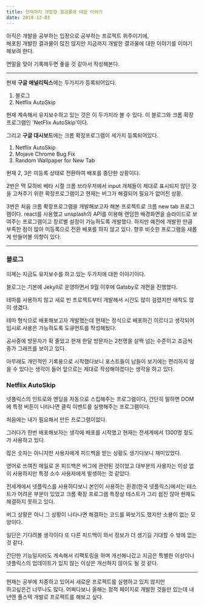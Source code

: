 ```yaml
---
title: 현재까지 개발한 결과물에 대한 이야기
date: 2018-12-03
---
```


아직은 개발을 공부하는 입장으로 공부하는 프로젝트 위주이기에,  
배포된 개발한 결과물이 많진 않지만 지금까지 개발한 결과물에 대한 이야기를 이야기 해보려 한다.

연말을 맞아 기록해두면 좋을 것 같아서 작성해본다.

---

현재 **구글 애널리틱스**에는 두가지가 등록되어있다.

1. 블로그
2. Netflix AutoSkip

현재 계속해서 유지보수하고 있는 것은 이 두가지라 볼 수 있다.
이 블로그와 크롬 확장프로그램인 'NetFlix AutoSkip'이다.

그리고 **구글 대시보드**에는 크롬 확장프로그램이 세가지 등록되어있다.

1. Netflix AutoSkip
2. Mojave Chrome Bug Fix
3. Random Wallpaper for New Tab

현재 2, 3은 미등록 상태로 전환하여 배포를 중단한 상황이다.

2번은 맥 모하비 베타 시절 크롬 브라우저에서 input 개체들이 제대로 표시되지 않던 것을 고쳐주기 위한 확장프로그램이고 현재는 버그가 해결되어 필요가 없어진 상황.

3번은 처음 크롬 확장프로그램을 개발해보고자 해본 프로젝트로 크롬 new tab 프로그램이다. react를 사용했고 unsplash의 API를 이용해 랜덤한 배경화면을 슬라이드로 보여주는 프로그램이고 장르별 설정이 가능하도록 개발했다. 하지만 예전에 개발한 만큼 부족한 점이 많아 미등록으로 전환 배포를 하지 않고 있다. 향후 비슷한 프로그램을 새롭게 만들어볼 의향이 있다.

---

### 블로그

이제는 지금도 유지보수를 하고 있는 두가지에 대한 이야기이다.

블로그는 기본에 Jekyll로 운영하면서 9월 이후에 Gatsby로 개편을 진행했다.

테마를 사용하지 않고 새로 빈 프로젝트부터 개발해서 시간도 많이 걸렸지만 애착도 많이 생겼다.

테마 형식으로 배포해보고자 개발했는데 현재는 정식으로 배포하긴 이르다고 생각되어 임시로 사용은 가능하도록 도큐먼트를 작성해뒀다.

공사중에 방문자가 확 줄었고 현재 한달 방문자는 2천명을 살짝 넘는 수준이고 조금씩 증가 그래프를 보이고 있다.

아무래도 개인적인 기록용으로 시작했다보니 포스트들이 남들이 보기에는 편리하지 않을 수 있다는 생각이 들어 앞으로는 제대로 작성해야겠다는 생각을 하고 있다.

### Netflix AutoSkip

넷플릭스의 인트로와 엔딩을 자동으로 스킵해주는 프로그램이다, 간단히 말하면 DOM에 특정 버튼이 나타나면 클릭 이벤트를 실행해주는 프로그램이다.

처음에는 내가 필요해서 만든 프로그램이었다.

그러다가 한번 배포해보자는 생각에 배포를 시작했고 현재는 전세계에서 1300명 정도가 사용하고 있다.

많은 숫자는 아니지만 사용자에게 피드백을 받는 상황도 생기다보니 재미있었다.

영어로 쓰여진 메일로 온 피드백은 버그에 관련된 것이었고 대부분의 사용자는 이상 없이 사용하지만 특정 소수 사용자에게 발생하는 것 같았다.

전세계에서 넷플릭스를 사용하다보니 본인이 사용하는 환경(한국 넷플릭스)에서는 테스트가 어려운 부분이 있었고 크롬 확장 프로그램 특정상 테스트가 그리 쉽진 않아 현재도 해결하지 못하고 있다.

버그 상황은 아니 그 상황이 나타나면 해결하는 코드를 짜보기도 했지만 소용이 없는 모양이다.

일단은 기다려볼 생각이다 또 다른 피드백이 와서 정보가 더 생기길 기대할 수 밖에 없는 것 같다.

간단한 기능일지라도 계속해서 리팩토링을 하며 개선해나갔고 지금은 특별한 이상이나 넷플릭스의 업데이트가 있지 않는 이상은 개선하지 않아도 될 것 같다.

---

현재는 공부에 치중하고 있어서 새로운 프로젝트를 실행하고 있지 않지만  
하고싶은건 너무나도 많다. 어쩌다보니 올해는 정적 페이지로 개발한 것들만 있는데 내년엔 풀스텍 개발로 프로젝트를 해보고 싶다.
